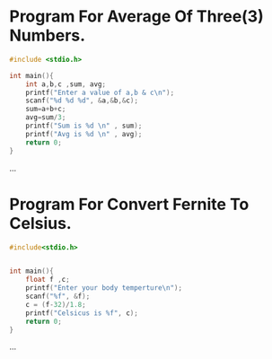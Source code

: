 # Program For Average Of Three(3) Numbers.

```c
#include <stdio.h>

int main(){
    int a,b,c ,sum, avg;
    printf("Enter a value of a,b & c\n");
    scanf("%d %d %d", &a,&b,&c);
    sum=a+b+c;
    avg=sum/3;
    printf("Sum is %d \n" , sum);
    printf("Avg is %d \n" , avg);
    return 0;
}

```
...

# Program For Convert Fernite To Celsius.

```c
#include<stdio.h>


int main(){
    float f ,c;
    printf("Enter your body temperture\n");
    scanf("%f", &f);
    c = (f-32)/1.8;
    printf("Celsicus is %f", c);
    return 0;
}
```

...